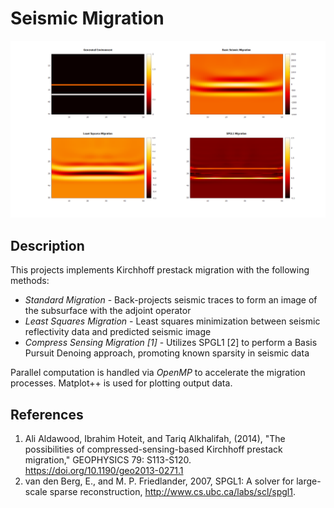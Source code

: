 ﻿# Seismic Migration

 ![Layers Example](ex/Seismic_Layers.PNG)

 ## Description
This projects implements Kirchhoff prestack migration with the following methods:
- *Standard Migration* - Back-projects seismic traces to form an image of the subsurface with the adjoint operator
- *Least Squares Migration* - Least squares minimization between seismic reflectivity data and predicted seismic image
- *Compress Sensing Migration [1]* - Utilizes SPGL1 [2] to perform a Basis Pursuit Denoing approach, promoting known sparsity in seismic data

Parallel computation is handled via *OpenMP* to accelerate the migration processes. Matplot++ is used for plotting output data. 

## References

1. Ali Aldawood, Ibrahim Hoteit, and Tariq Alkhalifah, (2014), "The possibilities of compressed-sensing-based Kirchhoff prestack migration," GEOPHYSICS 79: S113-S120. https://doi.org/10.1190/geo2013-0271.1
2. van den Berg, E., and M. P. Friedlander, 2007, SPGL1: A solver for large-scale sparse reconstruction, http://www.cs.ubc.ca/labs/scl/spgl1.



